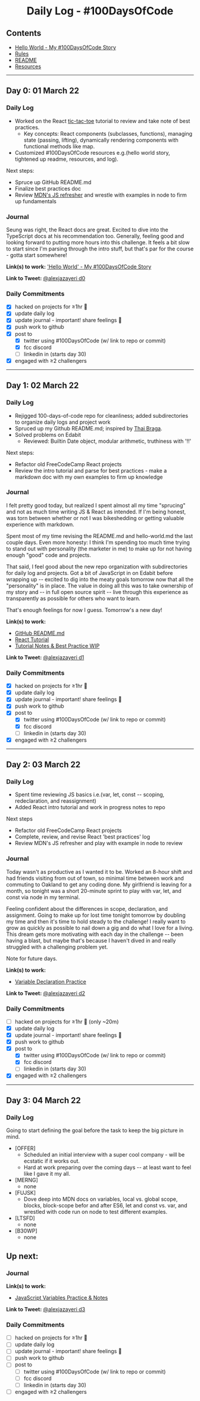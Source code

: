 <h1 align="center">Daily Log - #100DaysOfCode</h1>

## Contents
* [Hello World - My #100DaysOfCode Story](../hello-world.md)
* [Rules](rules.md)
* [README](../README.md)
* [Resources](resources.md)
___


## Day 0: 01 March 22

### Daily Log

- Worked on the React [tic-tac-toe](https://reactjs.org/tutorial/tutorial.html) tutorial to review and take note of best practices. 
  - Key concepts: React components (subclasses, functions), managing state (passing, lifting), dynamically rendering components with functional methods like map.
- Customized #100DaysOfCode resources e.g.(hello world story, tightened up readme, resources, and log).

Next steps:
- Spruce up GitHub README.md
- Finalize best practices doc
- Review [MDN's JS refresher](https://developer.mozilla.org/en-US/docs/Web/JavaScript/A_re-introduction_to_JavaScript) and wrestle with examples in node to firm up fundamentals

### Journal

Seung was right, the React docs are great. Excited to dive into the TypeScript docs at his recommendation too. Generally, feeling good and looking forward to putting more hours into this challenge. It feels a bit slow to start since I'm parsing through the intro stuff, but that's par for the course - gotta start somewhere!


**Link(s) to work:** ['Hello World' - My #100DaysOfCode Story](https://github.com/alexownejazayeri/100-days-of-code/blob/master/hello-world.md)

**Link to Tweet:** [@alexjazayeri d0](https://twitter.com/alexjazayeri/status/1498935032336973824?s=20&t=fnMCXFMjjcgMvCgOBG2rFQ)

### Daily Commitments
- [x] hacked on projects for ≥1hr 👾
- [x] update daily log 
- [x] update journal - important! share feelings 🌈
- [x] push work to github
- [x] post to
  - [x] twitter using #100DaysOfCode (w/ link to repo or commit)
  - [x] fcc discord
  - [ ] linkedin in (starts day 30)
- [x] engaged with ≥2 challengers
___

## Day 1: 02 March 22

### Daily Log

- Rejigged 100-days-of-code repo for cleanliness; added subdirectories to organize daily logs and project work
- Spruced up my Github README.md; inspired by [Thai Braga](https://github.com/Thaiane/Thaiane).
- Solved problems on Edabit
  - Reviewed: Builtin Date object, modular arithmetic, truthiness with '!!'

Next steps:
- Refactor old FreeCodeCamp React projects
- Review the intro tutorial and parse for best practices - make a markdown doc with my own examples to firm up knowledge



### Journal

I felt pretty good today, but realized I spent almost all my time "sprucing" and not as much time writing JS & React as intended. If I'm being honest, was torn between whether or not I was bikeshedding or getting valuable experience with markdown. 

Spent most of my time revising the README.md and hello-world.md the last couple days. Even more honesty: I think I'm spending too much time trying to stand out with personality (the marketer in me) to make up for not having enough "good" code and projects.

That said, I feel good about the new repo organization with subdirectories for daily log and projects. Got a bit of JavaScript in on Edabit before wrapping up -- excited to dig into the meaty goals tomorrow now that all the "personality" is in place. The value in doing all this was to take ownership of my story and -- in full open source spirit -- live through this experience as transparently as possible for others who want to learn.

That's enough feelings for now I guess. Tomorrow's a new day!

**Link(s) to work:** 
- [GitHub README.md](https://github.com/alexownejazayeri/100-days-of-code/blob/master/hello-world.md)
- [React Tutorial](https://github.com/alexownejazayeri/100-days-of-code/tree/master/projects/react-sandbox/intro-to-react)
- [Tutorial Notes & Best Practice WIP](https://github.com/alexownejazayeri/100-days-of-code/blob/master/projects/react-sandbox/best-practices.md)

**Link to Tweet:** [@alexjazayeri d1](https://twitter.com/alexjazayeri/status/1498893834469580800?s=20&t=FzzurS4rB8T2OGRmQ8j8tg)

### Daily Commitments
- [x] hacked on projects for ≥1hr 👾
- [x] update daily log 
- [x] update journal - important! share feelings 🌈
- [x] push work to github
- [x] post to
  - [x] twitter using #100DaysOfCode (w/ link to repo or commit)
  - [x] fcc discord
  - [ ] linkedin in (starts day 30)
- [x] engaged with ≥2 challengers

___

## Day 2: 03 March 22

### Daily Log

- Spent time reviewing JS basics i.e.(var, let, const -- scoping, redeclaration, and reassignment)
- Added React intro tutorial and work in progress notes to repo

Next steps
- Refactor old FreeCodeCamp React projects
- Complete, review, and revise React 'best practices' log
- Review MDN's JS refresher and play with example in node to review

### Journal

Today wasn't as productive as I wanted it to be. Worked an 8-hour shift and had friends visiting from out of town, so minimal time between work and commuting to Oakland to get any coding done. My girlfriend is leaving for a month, so tonight was a short 20-minute sprint to play with var, let, and const via node in my terminal.

Feeling confident about the differences in scope, declaration, and assignment. Going to make up for lost time tonight tomorrow by doubling my time and then it's time to hold steady to the challenge! I really want to grow as quickly as possible to nail down a gig and do what I love for a living. This dream gets more motivating with each day in the challenge -- been having a blast, but maybe that's because I haven't dived in and really struggled with a challenging problem yet.

Note for future days.

**Link(s) to work:** 
- [Variable Declaration Practice]()

**Link to Tweet:** [@alexjazayeri d2](https://twitter.com/alexjazayeri/status/1500000913775206401?s=20&t=7-EkVliwk89TUYvqhytKsQ)

### Daily Commitments
- [ ] hacked on projects for ≥1hr 👾 (only ~20m)
- [x] update daily log 
- [x] update journal - important! share feelings 🌈
- [x] push work to github
- [x] post to
  - [x] twitter using #100DaysOfCode (w/ link to repo or commit)
  - [x] fcc discord
  - [ ] linkedin in (starts day 30)
- [x] engaged with ≥2 challengers

___

## Day 3: 04 March 22

### Daily Log

Going to start defining the goal before the task to keep the big picture in mind.
- \[OFFER\]
  - Scheduled an initial interview with a super cool company - will be ecstatic if it works out.
  - Hard at work preparing over the coming days -- at least want to feel like I gave it my all.
- \[MERNG\]
  - none
- \[FUJSK\]
  - Dove deep into MDN docs on variables, local vs. global scope, blocks, block-scope befor and after ES6, let and const vs. var, and wrestled with code run on node to test different examples. 
- \[LTSFD\]
  - none
- \[B30WP\]
  - none

Up next:
- 

### Journal

 

**Link(s) to work:** 
- [JavaScript Variables Practice & Notes]()

**Link to Tweet:** [@alexjazayeri d3](https://twitter.com/alexjazayeri/status/1498893834469580800?s=20&t=FzzurS4rB8T2OGRmQ8j8tg)

### Daily Commitments
- [ ] hacked on projects for ≥1hr 👾
- [ ] update daily log 
- [ ] update journal - important! share feelings 🌈
- [ ] push work to github
- [ ] post to
  - [ ] twitter using #100DaysOfCode (w/ link to repo or commit)
  - [ ] fcc discord
  - [ ] linkedin in (starts day 30)
- [ ] engaged with ≥2 challengers